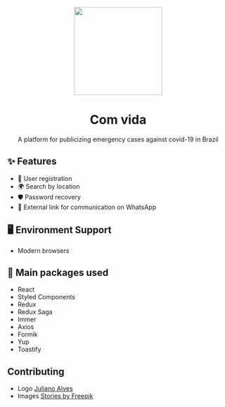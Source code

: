 <p align="center">
  <a href="https://www.comvida.online">
    <img width="200" src="https://drive.google.com/file/d/1Hov9LeEk3mgUclHN97VfZhfO6ikbkCLq/view?usp=sharing">
  </a>
</p>

<h1 align="center">Com vida</h1>

<div align="center">

A platform for publicizing emergency cases against covid-19 in Brazil

</div>

## ✨ Features

- 🌈 User registration
- 🌍 Search by location
- 🛡 Password recovery
- 🤝 External link for communication on WhatsApp

## 🖥 Environment Support

- Modern browsers



## 🔨 Main packages used

- React
- Styled Components
- Redux
- Redux Saga
- Immer
- Axios
- Formik
- Yup
- Toastify

## Contributing

- Logo <a href="https://www.linkedin.com/in/julianoalves7/">Juliano Alves </a>
- Images <a href="https://stories.freepik.com/"> Stories by Freepik </a>
